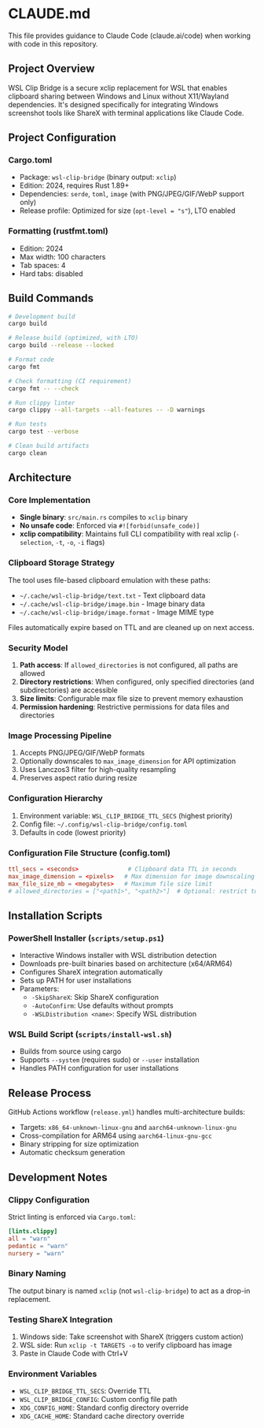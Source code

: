 # CLAUDE.md

This file provides guidance to Claude Code (claude.ai/code) when working with code in this repository.

## Project Overview

WSL Clip Bridge is a secure xclip replacement for WSL that enables clipboard sharing between Windows and Linux without X11/Wayland dependencies. It's designed specifically for integrating Windows screenshot tools like ShareX with terminal applications like Claude Code.

## Project Configuration

### Cargo.toml
- Package: `wsl-clip-bridge` (binary output: `xclip`)
- Edition: 2024, requires Rust 1.89+
- Dependencies: `serde`, `toml`, `image` (with PNG/JPEG/GIF/WebP support only)
- Release profile: Optimized for size (`opt-level = "s"`), LTO enabled

### Formatting (rustfmt.toml)
- Edition: 2024
- Max width: 100 characters
- Tab spaces: 4
- Hard tabs: disabled

## Build Commands

```bash
# Development build
cargo build

# Release build (optimized, with LTO)
cargo build --release --locked

# Format code
cargo fmt

# Check formatting (CI requirement)
cargo fmt -- --check

# Run clippy linter
cargo clippy --all-targets --all-features -- -D warnings

# Run tests
cargo test --verbose

# Clean build artifacts
cargo clean
```

## Architecture

### Core Implementation
- **Single binary**: `src/main.rs` compiles to `xclip` binary
- **No unsafe code**: Enforced via `#![forbid(unsafe_code)]`
- **xclip compatibility**: Maintains full CLI compatibility with real xclip (`-selection`, `-t`, `-o`, `-i` flags)

### Clipboard Storage Strategy
The tool uses file-based clipboard emulation with these paths:
- `~/.cache/wsl-clip-bridge/text.txt` - Text clipboard data
- `~/.cache/wsl-clip-bridge/image.bin` - Image binary data
- `~/.cache/wsl-clip-bridge/image.format` - Image MIME type

Files automatically expire based on TTL and are cleaned up on next access.

### Security Model
1. **Path access**: If `allowed_directories` is not configured, all paths are allowed
2. **Directory restrictions**: When configured, only specified directories (and subdirectories) are accessible
3. **Size limits**: Configurable max file size to prevent memory exhaustion
4. **Permission hardening**: Restrictive permissions for data files and directories

### Image Processing Pipeline
1. Accepts PNG/JPEG/GIF/WebP formats
2. Optionally downscales to `max_image_dimension` for API optimization
3. Uses Lanczos3 filter for high-quality resampling
4. Preserves aspect ratio during resize

### Configuration Hierarchy
1. Environment variable: `WSL_CLIP_BRIDGE_TTL_SECS` (highest priority)
2. Config file: `~/.config/wsl-clip-bridge/config.toml`
3. Defaults in code (lowest priority)

### Configuration File Structure (config.toml)
```toml
ttl_secs = <seconds>              # Clipboard data TTL in seconds
max_image_dimension = <pixels>   # Max dimension for image downscaling (0 = disabled)
max_file_size_mb = <megabytes>   # Maximum file size limit
# allowed_directories = ["<path1>", "<path2>"]  # Optional: restrict to specific paths only
```

## Installation Scripts

### PowerShell Installer (`scripts/setup.ps1`)
- Interactive Windows installer with WSL distribution detection
- Downloads pre-built binaries based on architecture (x64/ARM64)
- Configures ShareX integration automatically
- Sets up PATH for user installations
- Parameters:
  - `-SkipShareX`: Skip ShareX configuration
  - `-AutoConfirm`: Use defaults without prompts
  - `-WSLDistribution <name>`: Specify WSL distribution

### WSL Build Script (`scripts/install-wsl.sh`)
- Builds from source using cargo
- Supports `--system` (requires sudo) or `--user` installation
- Handles PATH configuration for user installations

## Release Process

GitHub Actions workflow (`release.yml`) handles multi-architecture builds:
- Targets: `x86_64-unknown-linux-gnu` and `aarch64-unknown-linux-gnu`
- Cross-compilation for ARM64 using `aarch64-linux-gnu-gcc`
- Binary stripping for size optimization
- Automatic checksum generation

## Development Notes

### Clippy Configuration
Strict linting is enforced via `Cargo.toml`:
```toml
[lints.clippy]
all = "warn"
pedantic = "warn"
nursery = "warn"
```

### Binary Naming
The output binary is named `xclip` (not `wsl-clip-bridge`) to act as a drop-in replacement.

### Testing ShareX Integration
1. Windows side: Take screenshot with ShareX (triggers custom action)
2. WSL side: Run `xclip -t TARGETS -o` to verify clipboard has image
3. Paste in Claude Code with Ctrl+V

### Environment Variables
- `WSL_CLIP_BRIDGE_TTL_SECS`: Override TTL
- `WSL_CLIP_BRIDGE_CONFIG`: Custom config file path
- `XDG_CONFIG_HOME`: Standard config directory override
- `XDG_CACHE_HOME`: Standard cache directory override